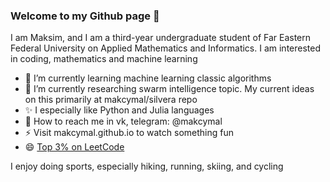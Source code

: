 ### Welcome to my Github page 👋

I am Maksim, and I am a third-year undergraduate student of Far Eastern Federal University on Applied Mathematics and Informatics. I am interested in coding, mathematics and machine learning

- 🌱 I’m currently learning machine learning classic algorithms
- 🔭 I’m currently researching swarm intelligence topic. My current ideas on this primarily at makcymal/silvera repo
- ✨ I especially like Python and Julia languages
- 💬 How to reach me in vk, telegram: @makcymal
- ⚡ Visit makcymal.github.io to watch something fun
- 😄 [Top 3% on LeetCode](https://leetcode.com/makcymal/)

I enjoy doing sports, especially hiking, running, skiing, and cycling
<!-- - 😄 Pronouns: he / him
<!--
**makcymal/makcymal** is a  _special_ ✨ repository because its `README.md` (this file) appears on your GitHub profile.

Here are some ideas to get you started:

- 🔭 I’m currently working on ...
- 🌱 I’m currently learning ...
- 👯 I’m looking to collaborate on ...
- 🤔 I’m looking for help with ...
- 💬 Ask me about ...
- 📫 How to reach me: ...
- 😄 Pronouns: ...
- ⚡ Fun fact: ...
-->
